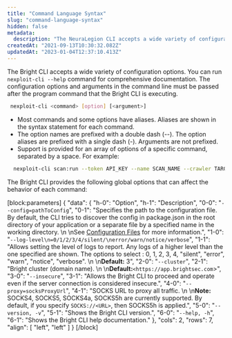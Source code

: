 ```yaml
---
title: "Command Language Syntax"
slug: "command-language-syntax"
hidden: false
metadata: 
  description: "The NeuraLegion CLI accepts a wide variety of configuration options. You can run ```nexploit-cli --help``` command for comprehensive documentation."
createdAt: "2021-09-13T10:30:32.082Z"
updatedAt: "2023-01-04T12:37:10.413Z"
---
```

The Bright CLI accepts a wide variety of configuration options. You can run `nexploit-cli --help` command for comprehensive documentation. The configuration options and arguments in the command line must be passed after the program command that the Bright CLI is executing.

```bash
 nexploit-cli <command> [option] [<argument>]
```



- Most commands and some options have aliases. Aliases are shown in the syntax statement for each command.
- The option names are prefixed with a double dash (--). The option aliases are prefixed with a single dash (-). Arguments are not prefixed. 
- Support is provided for an array of options of a specific command, separated by a space. For example:

```bash
  nexploit-cli scan:run --token API_KEY --name SCAN_NAME --crawler TARGET_URL --param path query body --test default_login_location dom_xss sqli 
```



The Bright CLI provides the following global options that can affect the behavior of each command:

[block:parameters]
{
  "data": {
    "h-0": "Option",
    "h-1": "Description",
    "0-0": "`--config=pathToConfig`",
    "0-1": "Specifies the path to the configuration file. By default, the CLI tries to discover the config in package.json in the root directory of your application or a separate file by a specified name in the working directory.  \n  \nSee [Configuration Files](https://docs.brightsec.com/docs/configuration-files) for more information.",
    "1-0": "`--log-level\n=0/1/2/3/4/silent/\nerror/warn/notice/verbose`",
    "1-1": "Allows setting the level of logs to report. Any logs of a higher level than the one specified are shown. The options to select : 0, 1, 2, 3, 4, \"silent\", \"error\", \"warn\", \"notice\", \"verbose\".  \n  \n**Default:** 3",
    "2-0": "`--cluster`",
    "2-1": "Bright cluster (domain name).  \n  \n**Default:**`<https://app.brightsec.com`>",
    "3-0": "`--insecure`",
    "3-1": "Allows the Bright CLI to proceed and operate even if the server connection is considered insecure.",
    "4-0": "`--proxy=socksProxyUrl`",
    "4-1": "SOCKS URL to proxy all traffic.  \n  \n**Note:** SOCKS4, SOCKS5, SOCKS4a, SOCKS5h are currently supported. By default, if you specify `SOCKS://<URL>`, then SOCKS5h is applied.",
    "5-0": "`--version, -v`",
    "5-1": "Shows the Bright CLI version.",
    "6-0": "`--help, -h`",
    "6-1": "Shows the Bright CLI help documentation."
  },
  "cols": 2,
  "rows": 7,
  "align": [
    "left",
    "left"
  ]
}
[/block]